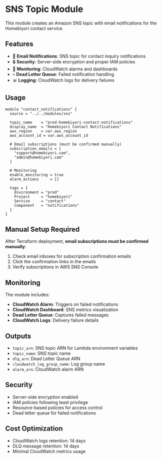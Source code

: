 # SNS Topic Module

This module creates an Amazon SNS topic with email notifications for the Homebiyori contact service.

## Features

- 📧 **Email Notifications**: SNS topic for contact inquiry notifications
- 🔒 **Security**: Server-side encryption and proper IAM policies
- 🚨 **Monitoring**: CloudWatch alarms and dashboards
- 💀 **Dead Letter Queue**: Failed notification handling
- 📊 **Logging**: CloudWatch logs for delivery failures

## Usage

```hcl
module "contact_notifications" {
  source = "../../modules/sns"

  topic_name    = "prod-homebiyori-contact-notifications"
  display_name  = "Homebiyori Contact Notifications"
  aws_region    = var.aws_region
  aws_account_id = var.aws_account_id

  # Email subscriptions (must be confirmed manually)
  subscription_emails = [
    "support@homebiyori.com",
    "admin@homebiyori.com"
  ]

  # Monitoring
  enable_monitoring = true
  alarm_actions     = []

  tags = {
    Environment = "prod"
    Project     = "homebiyori"
    Service     = "contact"
    Component   = "notifications"
  }
}
```

## Manual Setup Required

After Terraform deployment, **email subscriptions must be confirmed manually**:

1. Check email inboxes for subscription confirmation emails
2. Click the confirmation links in the emails
3. Verify subscriptions in AWS SNS Console

## Monitoring

The module includes:

- **CloudWatch Alarm**: Triggers on failed notifications
- **CloudWatch Dashboard**: SNS metrics visualization  
- **Dead Letter Queue**: Captures failed messages
- **CloudWatch Logs**: Delivery failure details

## Outputs

- `topic_arn`: SNS topic ARN for Lambda environment variables
- `topic_name`: SNS topic name
- `dlq_arn`: Dead Letter Queue ARN
- `cloudwatch_log_group_name`: Log group name
- `alarm_arn`: CloudWatch alarm ARN

## Security

- Server-side encryption enabled
- IAM policies following least privilege
- Resource-based policies for access control
- Dead letter queue for failed notifications

## Cost Optimization

- CloudWatch logs retention: 14 days
- DLQ message retention: 14 days
- Minimal CloudWatch metrics usage